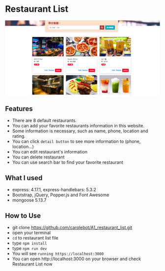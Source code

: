 # Restaurant List
![](./demo.png)

## Features
- There are 8 default restaurants.
- You can add your favorite restaurants information in this website.
- Some information is necessary, such as name, phone, location and rating.
- You can click `detail button` to see more information to (phone, location...)
- You can edit restaurant's information 
- You can delete restaurant
- You can use search bar to find your favorite restaurant

## What I used
- express: 4.17.1, express-handlebars: 5.3.2
- Bootstrap, jQuery, Popper.js and Font Awesome
- mongoose 5.13.7

## How to Use
- git clone https://github.com/carolebot/A1_restaurant_list.git
- open your terminal
- `cd` to restaurant list file
- type `npm install`
- type `npm run dev`
- You will see `running https://localhost:3000` 
- You can open http://localhost:3000 on your browser and check Restaurant List now
